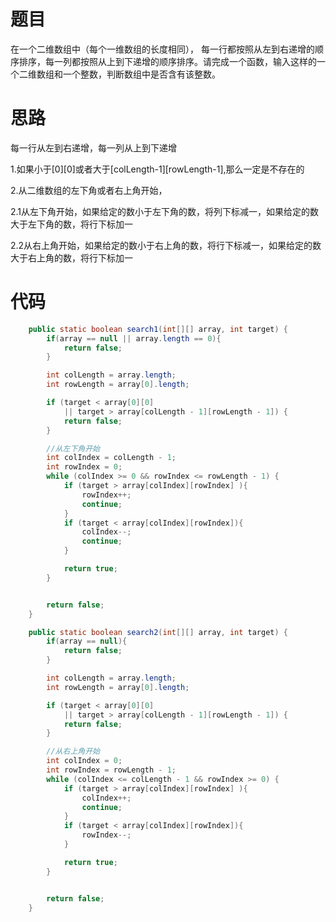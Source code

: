 # 题目

在一个二维数组中（每个一维数组的长度相同）， 每一行都按照从左到右递增的顺序排序，每一列都按照从上到下递增的顺序排序。请完成一个函数，输入这样的一个二维数组和一个整数，判断数组中是否含有该整数。





# 思路

 每一行从左到右递增，每一列从上到下递增

1.如果小于[0][0]或者大于[colLength-1][rowLength-1],那么一定是不存在的

 2.从二维数组的左下角或者右上角开始，

 2.1从左下角开始，如果给定的数小于左下角的数，将列下标减一，如果给定的数大于左下角的数，将行下标加一

2.2从右上角开始，如果给定的数小于右上角的数，将行下标减一，如果给定的数大于右上角的数，将行下标加一



# 代码

```java
    public static boolean search1(int[][] array, int target) {
        if(array == null || array.length == 0){
            return false;
        }

        int colLength = array.length;
        int rowLength = array[0].length;

        if (target < array[0][0] 
            || target > array[colLength - 1][rowLength - 1]) {
            return false;
        }

        //从左下角开始
        int colIndex = colLength - 1;
        int rowIndex = 0;
        while (colIndex >= 0 && rowIndex <= rowLength - 1) {
            if (target > array[colIndex][rowIndex] ){
                rowIndex++;
                continue;
            }
            if (target < array[colIndex][rowIndex]){
                colIndex--;
                continue;
            }

            return true;
        }


        return false;
    }
```







```java
    public static boolean search2(int[][] array, int target) {
        if(array == null){
            return false;
        }

        int colLength = array.length;
        int rowLength = array[0].length;

        if (target < array[0][0] 
            || target > array[colLength - 1][rowLength - 1]) {
            return false;
        }

        //从右上角开始
        int colIndex = 0;
        int rowIndex = rowLength - 1;
        while (colIndex <= colLength - 1 && rowIndex >= 0) {
            if (target > array[colIndex][rowIndex] ){
                colIndex++;
                continue;
            }
            if (target < array[colIndex][rowIndex]){
                rowIndex--;
            }

            return true;
        }


        return false;
    }
```

